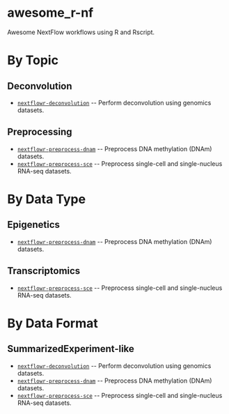 # awesome_r-nf

Awesome NextFlow workflows using R and Rscript.

# By Topic

## Deconvolution

* [`nextflowr-deconvolution`](https://github.com/metamaden/nextflowr-deconvolution) -- Perform deconvolution using genomics datasets.

## Preprocessing

* [`nextflowr-preprocess-dnam`](https://github.com/metamaden/nextflowr-preprocessdnam) -- Preprocess DNA methylation (DNAm) datasets.
* [`nextflowr-preprocess-sce`](https://github.com/metamaden/nextflowr-preprocessdnam) -- Preprocess single-cell and single-nucleus RNA-seq datasets.

# By Data Type

## Epigenetics

* [`nextflowr-preprocess-dnam`](https://github.com/metamaden/nextflowr-preprocessdnam) -- Preprocess DNA methylation (DNAm) datasets.

## Transcriptomics

* [`nextflowr-preprocess-sce`](https://github.com/metamaden/nextflowr-preprocessdnam) -- Preprocess single-cell and single-nucleus RNA-seq datasets.

# By Data Format

## SummarizedExperiment-like

* [`nextflowr-deconvolution`](https://github.com/metamaden/nextflowr-deconvolution) -- Perform deconvolution using genomics datasets.
* [`nextflowr-preprocess-dnam`](https://github.com/metamaden/nextflowr-preprocessdnam) -- Preprocess DNA methylation (DNAm) datasets.
* [`nextflowr-preprocess-sce`](https://github.com/metamaden/nextflowr-preprocessdnam) -- Preprocess single-cell and single-nucleus RNA-seq datasets.
